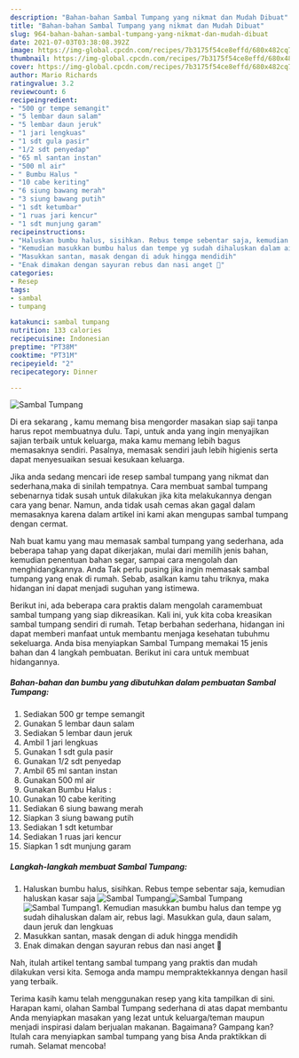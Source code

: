 ```yaml
---
description: "Bahan-bahan Sambal Tumpang yang nikmat dan Mudah Dibuat"
title: "Bahan-bahan Sambal Tumpang yang nikmat dan Mudah Dibuat"
slug: 964-bahan-bahan-sambal-tumpang-yang-nikmat-dan-mudah-dibuat
date: 2021-07-03T03:38:08.392Z
image: https://img-global.cpcdn.com/recipes/7b3175f54ce8effd/680x482cq70/sambal-tumpang-foto-resep-utama.jpg
thumbnail: https://img-global.cpcdn.com/recipes/7b3175f54ce8effd/680x482cq70/sambal-tumpang-foto-resep-utama.jpg
cover: https://img-global.cpcdn.com/recipes/7b3175f54ce8effd/680x482cq70/sambal-tumpang-foto-resep-utama.jpg
author: Mario Richards
ratingvalue: 3.2
reviewcount: 6
recipeingredient:
- "500 gr tempe semangit"
- "5 lembar daun salam"
- "5 lembar daun jeruk"
- "1 jari lengkuas"
- "1 sdt gula pasir"
- "1/2 sdt penyedap"
- "65 ml santan instan"
- "500 ml air"
- " Bumbu Halus "
- "10 cabe keriting"
- "6 siung bawang merah"
- "3 siung bawang putih"
- "1 sdt ketumbar"
- "1 ruas jari kencur"
- "1 sdt munjung garam"
recipeinstructions:
- "Haluskan bumbu halus, sisihkan. Rebus tempe sebentar saja, kemudian haluskan kasar saja"
- "Kemudian masukkan bumbu halus dan tempe yg sudah dihaluskan dalam air, rebus lagi. Masukkan gula, daun salam, daun jeruk dan lengkuas"
- "Masukkan santan, masak dengan di aduk hingga mendidih"
- "Enak dimakan dengan sayuran rebus dan nasi anget 🤤"
categories:
- Resep
tags:
- sambal
- tumpang

katakunci: sambal tumpang 
nutrition: 133 calories
recipecuisine: Indonesian
preptime: "PT38M"
cooktime: "PT31M"
recipeyield: "2"
recipecategory: Dinner

---
```



![Sambal Tumpang](https://img-global.cpcdn.com/recipes/7b3175f54ce8effd/680x482cq70/sambal-tumpang-foto-resep-utama.jpg)

Di era  sekarang , kamu memang bisa mengorder masakan siap saji tanpa harus repot membuatnya dulu. Tapi, untuk anda yang ingin menyajikan sajian terbaik untuk keluarga, maka kamu memang lebih bagus memasaknya sendiri. Pasalnya, memasak sendiri jauh lebih higienis serta dapat menyesuaikan sesuai kesukaan keluarga.

Jika anda sedang mencari ide resep sambal tumpang yang nikmat dan sederhana,maka di sinilah tempatnya. Cara membuat sambal tumpang  sebenarnya tidak susah untuk dilakukan jika kita melakukannya dengan cara yang benar. Namun, anda tidak usah cemas akan gagal dalam memasaknya 
karena dalam artikel ini kami akan mengupas sambal tumpang dengan cermat.  



Nah buat kamu yang mau memasak sambal tumpang yang sederhana, ada beberapa tahap yang dapat dikerjakan, mulai dari memilih jenis bahan, kemudian penentuan bahan segar, sampai cara mengolah dan menghidangkannya. Anda Tak perlu pusing jika ingin memasak sambal tumpang yang enak di rumah. Sebab, asalkan kamu  tahu triknya, maka hidangan ini dapat menjadi suguhan yang istimewa.

Berikut ini, ada beberapa cara praktis  dalam mengolah caramembuat sambal tumpang yang siap dikreasikan. Kali ini, yuk kita coba kreasikan sambal tumpang sendiri di rumah. Tetap berbahan sederhana, hidangan ini dapat memberi manfaat untuk membantu menjaga kesehatan tubuhmu sekeluarga. Anda bisa menyiapkan Sambal Tumpang memakai 15 jenis bahan dan 4 langkah pembuatan. Berikut ini cara untuk membuat hidangannya.

<!--inarticleads1-->

##### Bahan-bahan dan bumbu yang dibutuhkan dalam pembuatan Sambal Tumpang:

1. Sediakan 500 gr tempe semangit
1. Gunakan 5 lembar daun salam
1. Sediakan 5 lembar daun jeruk
1. Ambil 1 jari lengkuas
1. Gunakan 1 sdt gula pasir
1. Gunakan 1/2 sdt penyedap
1. Ambil 65 ml santan instan
1. Gunakan 500 ml air
1. Gunakan  Bumbu Halus :
1. Gunakan 10 cabe keriting
1. Sediakan 6 siung bawang merah
1. Siapkan 3 siung bawang putih
1. Sediakan 1 sdt ketumbar
1. Sediakan 1 ruas jari kencur
1. Siapkan 1 sdt munjung garam




<!--inarticleads2-->

##### Langkah-langkah membuat Sambal Tumpang:

1. Haluskan bumbu halus, sisihkan. Rebus tempe sebentar saja, kemudian haluskan kasar saja
<img src="https://img-global.cpcdn.com/steps/e3e4c50717d65c60/160x128cq70/sambal-tumpang-langkah-memasak-1-foto.jpg" alt="Sambal Tumpang"><img src="https://img-global.cpcdn.com/steps/473276da69047626/160x128cq70/sambal-tumpang-langkah-memasak-1-foto.jpg" alt="Sambal Tumpang"><img src="https://img-global.cpcdn.com/steps/67571d1104a48e25/160x128cq70/sambal-tumpang-langkah-memasak-1-foto.jpg" alt="Sambal Tumpang">1. Kemudian masukkan bumbu halus dan tempe yg sudah dihaluskan dalam air, rebus lagi. Masukkan gula, daun salam, daun jeruk dan lengkuas
1. Masukkan santan, masak dengan di aduk hingga mendidih
1. Enak dimakan dengan sayuran rebus dan nasi anget 🤤




Nah, itulah artikel tentang  sambal tumpang  yang praktis dan mudah dilakukan versi kita. Semoga anda mampu mempraktekkannya dengan hasil yang terbaik. 

Terima kasih kamu telah menggunakan resep yang kita tampilkan di sini. Harapan kami, olahan  Sambal Tumpang sederhana di atas dapat membantu Anda menyiapkan masakan yang lezat untuk keluarga/teman maupun menjadi inspirasi dalam berjualan makanan. Bagaimana? Gampang kan? Itulah cara menyiapkan sambal tumpang yang bisa Anda praktikkan di rumah. Selamat mencoba!

